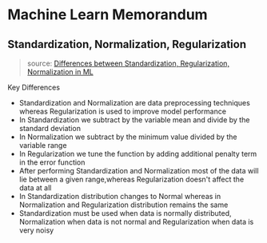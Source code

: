 # Machine Learn Memorandum

## Standardization, Normalization, Regularization

> source: [Differences between Standardization, Regularization, Normalization in ML](https://iq.opengenus.org/standardization-regularization-vs-normalization/)

Key Differences

- Standardization and Normalization are data preprocessing techniques whereas Regularization is used to improve model performance
- In Standardization we subtract by the variable mean and divide by the standard deviation
- In Normalization we subtract by the minimum value divided by the variable range
- In Regularization we tune the function by adding additional penalty term in the error function
- After performing Standardization and Normalization most of the data will lie between a given range,whereas Regularization doesn't affect the data at all
- In Standardization distribution changes to Normal whereas in Normalization and Regularization distribution remains the same
- Standardization must be used when data is normally distributed, Normalization when data is not normal and Regularization when data is very noisy
